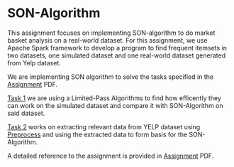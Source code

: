 # SON-Algorithm

This assignment focuses on implementing SON-algorithm to do market basket analysis on a real-world dataset. For this assignment, we use Apache Spark framework to develop a program to find frequent itemsets in two datasets, one simulated dataset and one real-world dataset generated from Yelp dataset.

We are implementing SON algorithm to solve the tasks specified in the [Assignment](Assignment2.pdf) PDF. 

[Task 1](task1_new.py) we are using a Limited-Pass Algorithms to find how efficently they can work on the simulated dataset and compare it with SON-Algorithm on said dataset.

[Task 2](task2_new.py) works on extracting relevant data from YELP dataset using [Preprocess](preprocess.py) and using the extracted data to form basis for the SON-Algorithm.

A detailed reference to the assignment is provided in [Assignment](Assignment2.pdf) PDF.

